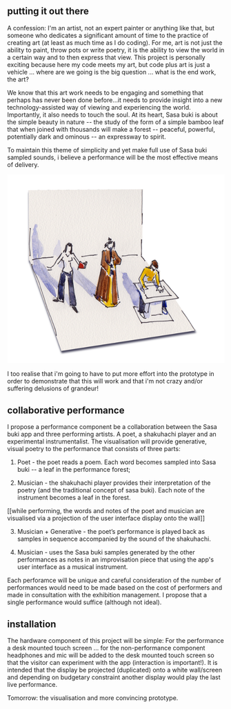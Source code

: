 ﻿## putting it out there

A confession:  I'm an artist, not an expert painter or anything like that, but someone who dedicates a significant amount of time to the practice of creating art (at least as much time as I do coding).  For me, art is not just the ability to paint, throw pots or write poetry, it is the ability to view the world in a certain way and to then express that view.  This project is personally exciting because here my code meets my art, but code plus art is just a vehicle ... where are we going is the big question ... what is the end work, the art? 

We know that this art work needs to be engaging and something that perhaps has never been done before...it needs to provide insight into a new technology-assisted way of viewing and experiencing the world. Importantly, it also needs to touch the soul.  At its heart, Sasa buki is about the simple beauty in nature -- the study of the form of a simple bamboo leaf that when joined with thousands will make a forest -- peaceful, powerful, potentially dark and ominous -- an expressway to spirit.

To maintain this theme of simplicity and yet make full use of Sasa buki sampled sounds, i believe a performance will be the most effective means of delivery.

![the performance](../project_images/performance.png?raw=true "Sasa buki performance")

I too realise that i'm going to have to put more effort into the prototype in order to demonstrate that this will work and that i'm not crazy and/or suffering delusions of grandeur!

## collaborative performance

I propose a performance component be a collaboration between the Sasa buki app and three performing artists. A poet, a shakuhachi player and an experimental instrumentalist.  The visualisation will provide generative, visual poetry to the performance that consists of three parts:

1. Poet - the poet reads a poem. Each word becomes sampled into Sasa buki -- a leaf in the performance forest; 

2. Musician - the shakuhachi player provides their interpretation of the poetry (and the traditional concept of sasa buki).  Each note of the instrument becomes a leaf in the forest.

[[while performing,  the words and notes of the poet and musician are visualised via a projection of the user interface display onto the wall]]

3. Musician + Generative - the poet’s performance is played back as samples in sequence accompanied by the sound of the shakuhachi. 

4. Musician - uses the Sasa buki samples generated by the other performances as notes in an improvisation piece that using the app's user interface as a musical instrument. 

Each perforamce will be unique and careful consideration of the number of performances would need to be made based on the cost of performers and made in consultation with the exhibition management. I propose that a single performance would suffice (although not ideal).

## installation

The hardware component of this project will be simple: For the performance a desk mounted touch screen ... for the non-performance component headphones and mic will be added to the desk mounted touch screen so that the visitor can experiment with the app (interaction is important!). It is intended that the display be projected (duplicated) onto a white wall/screen and depending on budgetary constraint another display would play the last live performance.

Tomorrow: the visualisation and more convincing prototype.









